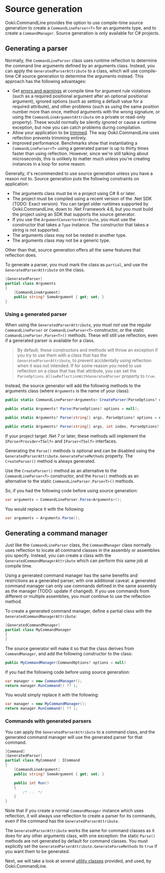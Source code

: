 # Source generation

Ookii.CommandLine provides the option to use compile-time source generation to create a
`CommandLineParser<T>` for an arguments type, and to create a `CommandManager`. Source generation
is only available for C# projects.

## Generating a parser

Normally, the `CommandLineParser` class uses runtime reflection to determine the command line
arguments defined by an arguments class. Instead, you can apply the `GeneratedParserAttribute` to
a class, which will use compile-time C# source generation to determine the arguments instead. This
approach has the following advantages:

- Get [errors and warnings](TODO) at compile time for argument rule violations (such as a required
  positional argument after an optional positional argument), ignored options (such as setting a
  default value for a required attribute), and other problems (such as using the same position
  number more than once, method arguments with the wrong signature, or using the
  `CommandLineArgumentAttribute` on a private or read-only property). These would normally be
  silently ignored or cause a runtime exception, but now you can catch problems during compilation.
- Allow your application to be
  [trimmed](https://learn.microsoft.com/dotnet/core/deploying/trimming/trimming-options). The way
  Ookii.CommandLine uses reflection prevents trimming entirely.
- Improved performance. Benchmarks show that instantiating a `CommandLineParser<T>` using a
  generated parser is up to thirty times faster than using reflection. However, since we're still
  talking about microseconds, this is unlikely to matter much unless you're creating instances in a
  loop for some reason.

Generally, it's recommended to use source generation unless you have a reason not to. Source
generation puts the following constraints on application:

- The arguments class must be in a project using C# 8 or later.
- The project must be compiled using a recent version of the .Net SDK (TODO: Exact version). You
  can target older runtimes supported by Ookii.CommandLine, down to .Net Framework 4.6, but you
  must build the project using an SDK that supports the source generator.
- If you use the `ArgumentConverterAttribute`, you must use the constructor that takes a `Type`
  instance. The constructor that takes a string is not supported.
- The arguments class may not be nested in another type.
- The arguments class may not be a generic type.

Other than that, source generation offers all the same features that reflection does.

To generate a parser, you must mark the class as `partial`, and use the `GeneratedParserAttribute`
on the class.

```csharp
[GeneratedParser]
partial class Arguments
{
    [CommandLineArgument]
    public string? SomeArgument { get; set; }
}
```

### Using a generated parser

When using the `GeneratedParserAttribute`, you must *not* use the regular `CommandLineParser` or
`CommandLineParser<T>` constructor, or the static `CommandLineParser.Parse<T>()` methods. These will
still use reflection, even if a generated parser is available for a class.

> By default, these constructors and methods will throw an exception if you try to use them with a
> class that has the `GeneratedParserAttribute`, to prevent accidentally using reflection when it
> was not intended. If for some reason you need to use reflection on a class that has that
> attribute, you can set the `ParseOptions.AllowReflectionWithGeneratedParser` property to `true`.

Instead, the source generator will add the following methods to the arguments class (where
`Arguments` is the name of your class):

```csharp
public static CommandLineParser<Arguments> CreateParser(ParseOptions? options = null);

public static Arguments? Parse(ParseOptions? options = null);

public static Arguments? Parse(string[] args, ParseOptions? options = null);

public static Arguments? Parse(string[] args, int index, ParseOptions? options = null);
```

If your project target .Net 7 or later, these methods will implement the `IParserProvider<TSelf>`
and `IParser<TSelf>` interfaces.

Generating the `Parse()` methods is optional and can be disabled using the
`GeneratedParserAttribute.GenerateParseMethods` property. The `CreateParser()` method is always
generated.

Use the `CreateParser()` method as an alternative to the `CommandLineParser<T>` constructor, and the
`Parse()` methods as an alternative to the static `CommandLineParser.Parse<T>()` methods.

So, if you had the following code before using source generation:

```csharp
var arguments = CommandLineParser.Parse<Arguments>();
```

You would replace it with the following:

```csharp
var arguments = Arguments.Parse();
```

## Generating a command manager

Just like the `CommandLineParser` class, the `CommandManager` class normally uses reflection to
locate all command classes in the assembly or assemblies you specify. Instead, you can create a
class with the `GeneratedCommandManagerAttribute` which can perform this same job at compile time.

Using a generated command manager has the same benefits and restrictions as a generated parser,
with one additional caveat: a generated command manager can only use commands defined in the same
assembly as the manager (TODO: update if changed). If you use commands from different or multiple
assemblies, you must continue to use the reflection method.

To create a generated command manager, define a partial class with the
`GeneratedCommandManagerAttribute`:

```csharp
[GeneratedCommandManager]
partial class MyCommandManager
{
}
```

The source generator will make it so that the class derives from `CommandManager`, and add the
following constructor to the class:

```csharp
public MyCommandManager(CommandOptions? options = null)
```

If you had the following code before using source generation:

```csharp
var manager = new CommandManager();
return manager.RunCommand() ?? 1;
```

You would simply replace it with the following:

```csharp
var manager = new MyCommandManager();
return manager.RunCommand() ?? 1;
```

### Commands with generated parsers

You can apply the `GeneratedParserAttribute` to a command class, and the generated command manager
will use the generated parser for that command.

```csharp
[Command]
[GeneratedParser]
partial class MyCommand : ICommand
{
    [CommandLineArgument]
    public string? SomeArgument { get; set; }

    public int Run()
    {
        /* ... */
    }
}
```

Note that if you create a normal `CommandManager` instance which uses reflection, it will always use
reflection to create a parser for its commands, even if the command has the
`GeneratedParserAttribute`.

The `GeneratedParserAttribute` works the same for command classes as it does for any other arguments
class, with one exception: the static `Parse()` methods are not generated by default for command
classes. You must explicitly set the `GeneratedParserAttribute.GenerateParseMethods` to `true` if
you want them to be generated.

Next, we will take a look at several [utility classes](Utilities.md) provided, and used, by
Ookii.CommandLine.
